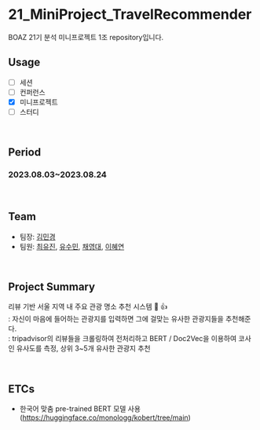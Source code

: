 # 21_MiniProject_TravelRecommender 
BOAZ 21기 분석 미니프로젝트 1조 repository입니다.
</br>

## Usage
- [ ] 세션
- [ ] 컨퍼런스
- [X] 미니프로젝트
- [ ] 스터디

<br/>

## Period
### 2023.08.03~2023.08.24

<br/>

## Team
- 팀장: [김민경](https://github.com/yulleta/)
- 팀원: [최유진](https://github.com/euvely/), [유수민](https://github.com/soo-minn), [채영대](https://github.com/oioing), [이혜연](https://github.com/Hyeyeonee)

<br/>

## Project Summary
리뷰 기반 서울 지역 내 주요 관광 명소 추천 시스템 🌴 👍 <br/>
: 자신이 마음에 들어하는 관광지를 입력하면 그에 걸맞는 유사한 관광지들을 추천해준다. <br/>
: tripadvisor의 리뷰들을 크롤링하여 전처리하고 BERT / Doc2Vec을 이용하여 코사인 유사도를 측정, 상위 3~5개 유사한 관광지 추천<br/>

<br/>

## ETCs
- 한국어 맞춤 pre-trained BERT 모델 사용 (https://huggingface.co/monologg/kobert/tree/main)

